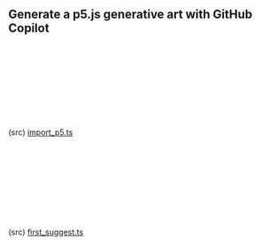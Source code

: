 ## Generate a p5.js generative art with GitHub Copilot

<br><br><br><br>
<br><br><br><br>

(src) [import_p5.ts](./src/import_p5.ts)

<br><br><br><br>
<br><br><br><br>

(src) [first_suggest.ts](./src/first_suggest.ts)

<br><br><br><br>
<br><br><br><br>
<br><br><br><br>
<br><br><br><br>
